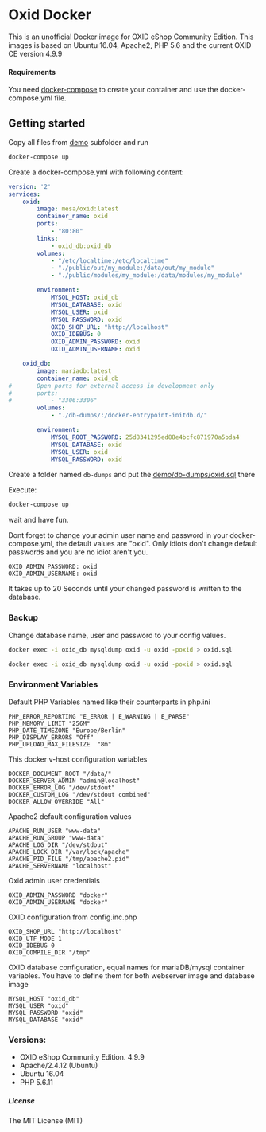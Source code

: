 
Oxid Docker
===========

This is an unofficial Docker image for OXID eShop Community Edition.
This images is based on Ubuntu 16.04, Apache2, PHP 5.6 and the current OXID CE version 4.9.9

#### Requirements ####
You need [docker-compose](https://docs.docker.com/compose/) to create your container and use
the docker-compose.yml file.


## Getting started ##

Copy all files from [demo](https://github.com/Mesa/oxid/tree/master/demo) subfolder
and run
```bash
docker-compose up
```


Create a docker-compose.yml with following content:

```yaml
version: '2'
services:
    oxid:
        image: mesa/oxid:latest
        container_name: oxid
        ports:
            - "80:80"
        links:
            - oxid_db:oxid_db
        volumes:
            - "/etc/localtime:/etc/localtime"
            - "./public/out/my_module:/data/out/my_module"
            - "./public/modules/my_module:/data/modules/my_module"

        environment:
            MYSQL_HOST: oxid_db
            MYSQL_DATABASE: oxid
            MYSQL_USER: oxid
            MYSQL_PASSWORD: oxid
            OXID_SHOP_URL: "http://localhost"
            OXID_IDEBUG: 0
            OXID_ADMIN_PASSWORD: oxid
            OXID_ADMIN_USERNAME: oxid

    oxid_db:
        image: mariadb:latest
        container_name: oxid_db
#       Open ports for external access in development only
#       ports:
#           - "3306:3306"
        volumes:
            - "./db-dumps/:/docker-entrypoint-initdb.d/"

        environment:
            MYSQL_ROOT_PASSWORD: 25d8341295ed88e4bcfc871970a5bda4
            MYSQL_DATABASE: oxid
            MYSQL_USER: oxid
            MYSQL_PASSWORD: oxid
```
Create a folder named `db-dumps` and put the [demo/db-dumps/oxid.sql](demo/db-dumps/oxid.sql) there


Execute:

```bash
docker-compose up
```
wait and have fun.

Dont forget to change your admin user name and password in your docker-compose.yml, the default values are "oxid".
Only idiots don't change default passwords and you are no idiot aren't you.

```
OXID_ADMIN_PASSWORD: oxid
OXID_ADMIN_USERNAME: oxid
```

It takes up to 20 Seconds until your changed password is written to the database.



### Backup ###

Change database name, user and password to your config values.
```bash
docker exec -i oxid_db mysqldump oxid -u oxid -poxid > oxid.sql

docker exec -i oxid_db mysqldump oxid -u oxid -poxid > oxid.sql
```


### Environment Variables ###

Default PHP Variables named like their counterparts in php.ini
```
PHP_ERROR_REPORTING "E_ERROR | E_WARNING | E_PARSE"
PHP_MEMORY_LIMIT "256M"
PHP_DATE_TIMEZONE "Europe/Berlin"
PHP_DISPLAY_ERRORS "Off"
PHP_UPLOAD_MAX_FILESIZE  "8m"
```


This docker v-host configuration variables
```
DOCKER_DOCUMENT_ROOT "/data/"
DOCKER_SERVER_ADMIN "admin@localhost"
DOCKER_ERROR_LOG "/dev/stdout"
DOCKER_CUSTOM_LOG "/dev/stdout combined"
DOCKER_ALLOW_OVERRIDE "All"
```

Apache2 default configuration values
```
APACHE_RUN_USER "www-data"
APACHE_RUN_GROUP "www-data"
APACHE_LOG_DIR "/dev/stdout"
APACHE_LOCK_DIR "/var/lock/apache"
APACHE_PID_FILE "/tmp/apache2.pid"
APACHE_SERVERNAME "localhost"
```

Oxid admin user credentials
```
OXID_ADMIN_PASSWORD "docker"
OXID_ADMIN_USERNAME "docker"
```

OXID configuration from  config.inc.php
```
OXID_SHOP_URL "http://localhost"
OXID_UTF_MODE 1
OXID_IDEBUG 0
OXID_COMPILE_DIR "/tmp"
```

OXID database configuration, equal names for mariaDB/mysql container variables.
You have to define them for both webserver image and database image
```
MYSQL_HOST "oxid_db"
MYSQL_USER "oxid"
MYSQL_PASSWORD "oxid"
MYSQL_DATABASE "oxid"

```


### Versions: ###
* OXID eShop Community Edition. 4.9.9 
* Apache/2.4.12 (Ubuntu)
* Ubuntu 16.04 
* PHP 5.6.11

##### License #####
The MIT License (MIT)

